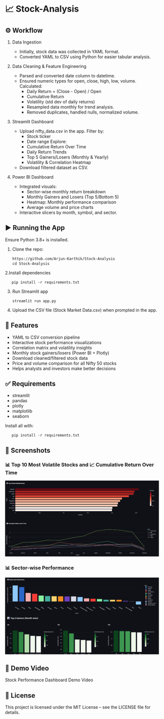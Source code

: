 # 📈 Stock-Analysis

## ⚙️ Workflow
1. Data Ingestion

   - Initially, stock data was collected in YAML format. 
   - Converted YAML to CSV using Python for easier tabular analysis.

2. Data Cleaning & Feature Engineering
   
      - Parsed and converted date column to datetime.
      - Ensured numeric types for open, close, high, low, volume.
      Calculated:
        - Daily Return = (Close - Open) / Open
        - Cumulative Return
        - Volatility (std dev of daily returns)
        - Resampled data monthly for trend analysis.
        - Removed duplicates, handled nulls, normalized volume.

3. Streamlit Dashboard
   
      - Upload nifty_data.csv in the app.
      Filter by:
        - Stock ticker
        - Date range
      Explore:
        - Cumulative Return Over Time
        - Daily Return Trends
        - Top 5 Gainers/Losers (Monthly & Yearly)
        - Volatility & Correlation Heatmap
      - Download filtered dataset as CSV.
  
4. Power BI Dashboard
   
      - Integrated visuals:
          - Sector-wise monthly return breakdown
          - Monthly Gainers and Losers (Top 5/Bottom 5)
          - Heatmap: Monthly performance comparison
          - Average volume and price charts
      - Interactive slicers by month, symbol, and sector.
  
## ▶️ Running the App

Ensure Python 3.8+ is installed.

1. Clone the repo:
   
       https://github.com/Arjun-Karthik/Stock-Analysis
       cd Stock-Analysis

2.Install dependencies

       pip install -r requirements.txt

3. Run Streamlit app

       streamlit run app.py

4. Upload the CSV file (Stock Market Data.csv) when prompted in the app.

## 🧩 Features

  - YAML to CSV conversion pipeline
  - Interactive stock performance visualizations
  - Correlation matrix and volatility insights
  - Monthly stock gainers/losers (Power BI + Plotly)
  - Download cleaned/filtered stock data
  - Price and volume comparison for all Nifty 50 stocks
  - Helps analysts and investors make better decisions

## ✅ Requirements

   - streamlit
   - pandas
   - plotly
   - matplotlib
   - seaborn

Install all with:

       pip install -r requirements.txt

## 📸 Screenshots

### 📊 Top 10 Most Volatile Stocks and 📈 Cumulative Return Over Time

<img src="Screenshots/Bar and Line Chart.png" width="800"/>

### 📊 Sector-wise Performance

<img src="Screenshots/Bar Chart.png" width="800"/>

## 🎥 Demo Video

   <a src="https://www.linkedin.com/posts/arjun-t-a51383200_stock-performance-dashboard-visualization-activity-7356235958826012672-QRSc?utm_source=share&utm_medium=member_desktop&rcm=ACoAADNQBh0BQsEphYCjQb01l17Z8-pUyINZuxs">Stock Performance Dashboard Demo Video</a>

## 📃 License

   This project is licensed under the MIT License – see the LICENSE file for details.
